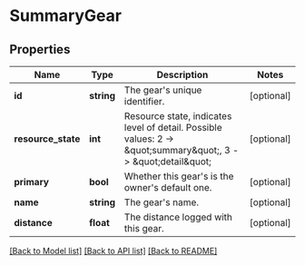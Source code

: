 # SummaryGear

## Properties
Name | Type | Description | Notes
------------ | ------------- | ------------- | -------------
**id** | **string** | The gear&#39;s unique identifier. | [optional] 
**resource_state** | **int** | Resource state, indicates level of detail. Possible values: 2 -&gt; \&quot;summary\&quot;, 3 -&gt; \&quot;detail\&quot; | [optional] 
**primary** | **bool** | Whether this gear&#39;s is the owner&#39;s default one. | [optional] 
**name** | **string** | The gear&#39;s name. | [optional] 
**distance** | **float** | The distance logged with this gear. | [optional] 

[[Back to Model list]](../README.md#documentation-for-models) [[Back to API list]](../README.md#documentation-for-api-endpoints) [[Back to README]](../README.md)


